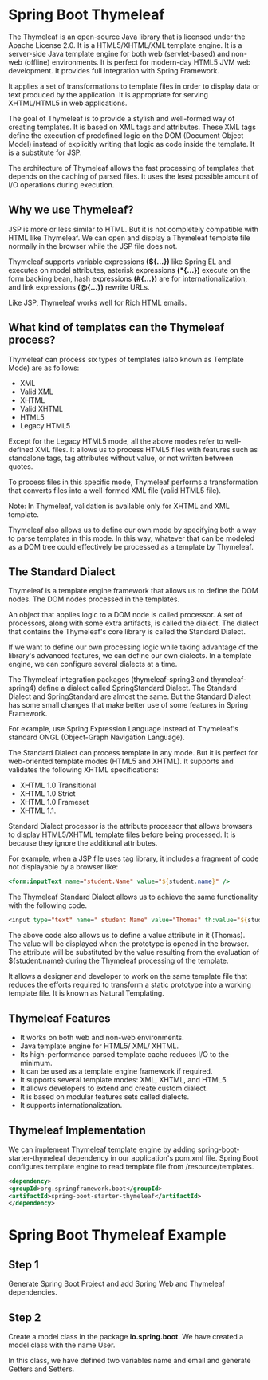 # Spring Boot Thymeleaf
The Thymeleaf is an open-source Java library that is licensed under the Apache License 2.0. It is a HTML5/XHTML/XML template engine. It is a server-side Java template engine for both web (servlet-based) and non-web (offline) environments. It is perfect for modern-day HTML5 JVM web development. It provides full integration with Spring Framework.

It applies a set of transformations to template files in order to display data or text produced by the application. It is appropriate for serving XHTML/HTML5 in web applications.

The goal of Thymeleaf is to provide a stylish and well-formed way of creating templates. It is based on XML tags and attributes. These XML tags define the execution of predefined logic on the DOM (Document Object Model) instead of explicitly writing that logic as code inside the template. It is a substitute for JSP.

The architecture of Thymeleaf allows the fast processing of templates that depends on the caching of parsed files. It uses the least possible amount of I/O operations during execution.

## Why we use Thymeleaf?
JSP is more or less similar to HTML. But it is not completely compatible with HTML like Thymeleaf. We can open and display a Thymeleaf template file normally in the browser while the JSP file does not.

Thymeleaf supports variable expressions **(${...})** like Spring EL and executes on model attributes, asterisk expressions **(*{...})** execute on the form backing bean, hash expressions **(#{...})** are for internationalization, and link expressions **(@{...})** rewrite URLs.

Like JSP, Thymeleaf works well for Rich HTML emails.

## What kind of templates can the Thymeleaf process?
Thymeleaf can process six types of templates (also known as Template Mode) are as follows:

- XML
- Valid XML
- XHTML
- Valid XHTML
- HTML5
- Legacy HTML5

Except for the Legacy HTML5 mode, all the above modes refer to well-defined XML files. It allows us to process HTML5 files with features such as standalone tags, tag attributes without value, or not written between quotes.

To process files in this specific mode, Thymeleaf performs a transformation that converts files into a well-formed XML file (valid HTML5 file).

Note: In Thymeleaf, validation is available only for XHTML and XML template.

Thymeleaf also allows us to define our own mode by specifying both a way to parse templates in this mode. In this way, whatever that can be modeled as a DOM tree could effectively be processed as a template by Thymeleaf.

## The Standard Dialect
Thymeleaf is a template engine framework that allows us to define the DOM nodes. The DOM nodes processed in the templates.

An object that applies logic to a DOM node is called processor. A set of processors, along with some extra artifacts, is called the dialect. The dialect that contains the Thymeleaf's core library is called the Standard Dialect.

If we want to define our own processing logic while taking advantage of the library's advanced features, we can define our own dialects. In a template engine, we can configure several dialects at a time.

The Thymeleaf integration packages (thymeleaf-spring3 and thymeleaf-spring4) define a dialect called SpringStandard Dialect. The Standard Dialect and SpringStandard are almost the same. But the Standard Dialect has some small changes that make better use of some features in Spring Framework.

For example, use Spring Expression Language instead of Thymeleaf's standard ONGL (Object-Graph Navigation Language).

The Standard Dialect can process template in any mode. But it is perfect for web-oriented template modes (HTML5 and XHTML). It supports and validates the following XHTML specifications:

- XHTML 1.0 Transitional
- XHTML 1.0 Strict
- XHTML 1.0 Frameset
- XHTML 1.1.

Standard Dialect processor is the attribute processor that allows browsers to display HTML5/XHTML template files before being processed. It is because they ignore the additional attributes.

For example, when a JSP file uses tag library, it includes a fragment of code not displayable by a browser like:

```jsp
<form:inputText name="student.Name" value="${student.name}" /> 
```

The Thymeleaf Standard Dialect allows us to achieve the same functionality with the following code.

```jsp
<input type="text" name=" student Name" value="Thomas" th:value="${student.name}" />  
```

The above code also allows us to define a value attribute in it (Thomas). The value will be displayed when the prototype is opened in the browser. The attribute will be substituted by the value resulting from the evaluation of ${student.name} during the Thymeleaf processing of the template.

It allows a designer and developer to work on the same template file that reduces the efforts required to transform a static prototype into a working template file. It is known as Natural Templating.

## Thymeleaf Features
- It works on both web and non-web environments.
- Java template engine for HTML5/ XML/ XHTML.
- Its high-performance parsed template cache reduces I/O to the minimum.
- It can be used as a template engine framework if required.
- It supports several template modes: XML, XHTML, and HTML5.
- It allows developers to extend and create custom dialect.
- It is based on modular features sets called dialects.
- It supports internationalization.

## Thymeleaf Implementation
We can implement Thymeleaf template engine by adding spring-boot-starter-thymeleaf dependency in our application's pom.xml file. Spring Boot configures template engine to read template file from /resource/templates.

```xml
<dependency>  
<groupId>org.springframework.boot</groupId>  
<artifactId>spring-boot-starter-thymeleaf</artifactId>  
</dependency>  
```

# Spring Boot Thymeleaf Example

## Step 1
Generate Spring Boot Project and add  Spring Web and Thymeleaf dependencies.

## Step 2
Create a model class in the package **io.spring.boot**. We have created a model class with the name User.

In this class, we have defined two variables name and email and generate Getters and Setters.

```java
```
